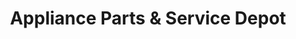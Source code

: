 ---
title: "Appliance Parts & Service Depot"
url: /galesburg/appliance-parts-and-service-depot/
shop: appliance
---